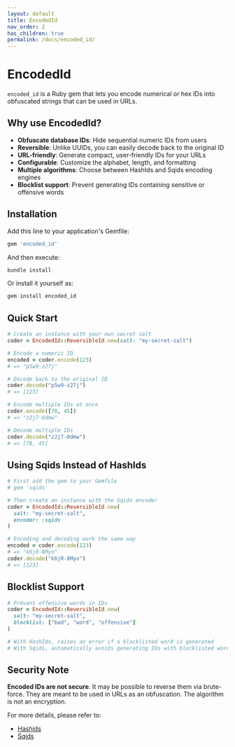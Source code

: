 ```yaml
---
layout: default
title: EncodedId
nav_order: 2
has_children: true
permalink: /docs/encoded_id/
---
```


# EncodedId

`encoded_id` is a Ruby gem that lets you encode numerical or hex IDs into obfuscated strings that can be used in URLs.

## Why use EncodedId?

- **Obfuscate database IDs**: Hide sequential numeric IDs from users
- **Reversible**: Unlike UUIDs, you can easily decode back to the original ID
- **URL-friendly**: Generate compact, user-friendly IDs for your URLs
- **Configurable**: Customize the alphabet, length, and formatting
- **Multiple algorithms**: Choose between HashIds and Sqids encoding engines
- **Blocklist support**: Prevent generating IDs containing sensitive or offensive words

## Installation

Add this line to your application's Gemfile:

```ruby
gem 'encoded_id'
```

And then execute:

```bash
bundle install
```

Or install it yourself as:

```bash
gem install encoded_id
```

## Quick Start

```ruby
# Create an instance with your own secret salt
coder = EncodedId::ReversibleId.new(salt: "my-secret-salt")

# Encode a numeric ID
encoded = coder.encode(123)
# => "p5w9-z27j"

# Decode back to the original ID
coder.decode("p5w9-z27j")
# => [123]

# Encode multiple IDs at once
coder.encode([78, 45])
# => "z2j7-0dmw"

# Decode multiple IDs
coder.decode("z2j7-0dmw")
# => [78, 45]
```

## Using Sqids Instead of HashIds

```ruby
# First add the gem to your Gemfile
# gem 'sqids'

# Then create an instance with the Sqids encoder
coder = EncodedId::ReversibleId.new(
  salt: "my-secret-salt",
  encoder: :sqids
)

# Encoding and decoding work the same way
encoded = coder.encode(123)
# => "k6jR-8Myo"
coder.decode("k6jR-8Myo")
# => [123]
```

## Blocklist Support

```ruby
# Prevent offensive words in IDs
coder = EncodedId::ReversibleId.new(
  salt: "my-secret-salt",
  blocklist: ["bad", "word", "offensive"]
)

# With HashIds, raises an error if a blocklisted word is generated
# With Sqids, automatically avoids generating IDs with blocklisted words
```

## Security Note

**Encoded IDs are not secure**. It may be possible to reverse them via brute-force. They are meant to be used in URLs as an obfuscation. The algorithm is not an encryption.

For more details, please refer to:
- [Hashids](https://hashids.org/)
- [Sqids](https://sqids.org/)
